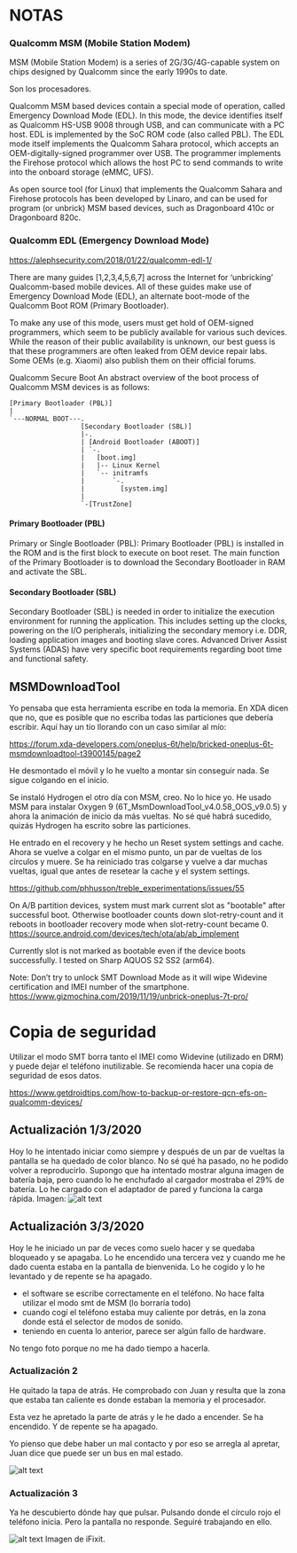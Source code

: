 # NOTAS 


### Qualcomm MSM (Mobile Station Modem)
MSM (Mobile Station Modem) is a series of 2G/3G/4G-capable system on chips designed by Qualcomm since the early 1990s to date.

Son los procesadores.

Qualcomm MSM based devices contain a special mode of operation, called Emergency Download Mode (EDL). In this mode, the device identifies itself as Qualcomm HS-USB 9008 through USB, and can communicate with a PC host. EDL is implemented by the SoC ROM code (also called PBL). The EDL mode itself implements the Qualcomm Sahara protocol, which accepts an OEM-digitally-signed programmer over USB. The programmer implements the Firehose protocol which allows the host PC to send commands to write into the onboard storage (eMMC, UFS).

As open source tool (for Linux) that implements the Qualcomm Sahara and Firehose protocols has been developed by Linaro, and can be used for program (or unbrick) MSM based devices, such as Dragonboard 410c or Dragonboard 820c.

### Qualcomm EDL (Emergency Download Mode)
https://alephsecurity.com/2018/01/22/qualcomm-edl-1/

There are many guides [1,2,3,4,5,6,7] across the Internet for ‘unbricking’ Qualcomm-based mobile devices. All of these guides make use of Emergency Download Mode (EDL), an alternate boot-mode of the Qualcomm Boot ROM (Primary Bootloader).

To make any use of this mode, users must get hold of OEM-signed programmers, which seem to be publicly available for various such devices. While the reason of their public availability is unknown, our best guess is that these programmers are often leaked from OEM device repair labs. Some OEMs (e.g. Xiaomi) also publish them on their official forums.

Qualcomm Secure Boot
An abstract overview of the boot process of Qualcomm MSM devices is as follows:

```
[Primary Bootloader (PBL)]
|
`---NORMAL BOOT---.
                  [Secondary Bootloader (SBL)]
                  |-. 
                  | [Android Bootloader (ABOOT)]
                  | `-.    
                  |   [boot.img]
                  |   |-- Linux Kernel
                  |   `-- initramfs
                  |       `-.
                  |         [system.img]
                  |
                  `-[TrustZone]
```
#### Primary Bootloader (PBL)
Primary or Single Bootloader (PBL): Primary Bootloader (PBL) is installed in the ROM and is the first block to execute on boot reset. The main function of the Primary Bootloader is to download the Secondary Bootloader in RAM and activate the SBL.


#### Secondary Bootloader (SBL)
Secondary Bootloader (SBL) is needed in order to initialize the execution environment for
running the application. This includes setting up the clocks, powering on the I/O peripherals,
initializing the secondary memory i.e. DDR, loading application images and booting slave cores.
Advanced Driver Assist Systems (ADAS) have very specific boot requirements regarding boot
time and functional safety. 

## MSMDownloadTool
Yo pensaba que esta herramienta escribe en toda la memoria. En XDA dicen que no, que es posible que no escriba todas las particiones que debería escribir.
Aquí hay un tío llorando con un caso similar al mío:

https://forum.xda-developers.com/oneplus-6t/help/bricked-oneplus-6t-msmdownloadtool-t3900145/page2

He desmontado el móvil y lo he vuelto a montar sin conseguir nada. Se sigue colgando en el inicio.

Se instaló Hydrogen el otro día con MSM, creo. No lo hice yo. He usado MSM para instalar Oxygen 9 (6T_MsmDownloadTool_v4.0.58_OOS_v9.0.5) y ahora la animación de inicio da más vueltas.
No sé qué habrá sucedido, quizás Hydrogen ha escrito sobre las particiones.

He entrado en el recovery y he hecho un Reset system settings and cache. Ahora se vuelve a colgar en el mismo punto, un par de vueltas de los círculos y muere.
Se ha reiniciado tras colgarse y vuelve a dar muchas vueltas, igual que antes de resetear la cache y el system settings.

https://github.com/phhusson/treble_experimentations/issues/55


On A/B partition devices, system must mark current slot as "bootable" after successful boot.
Otherwise bootloader counts down slot-retry-count and it reboots in bootloader recovery mode when slot-retry-count became 0.
https://source.android.com/devices/tech/ota/ab/ab_implement

Currently slot is not marked as bootable even if the device boots successfully.
I tested on Sharp AQUOS S2 SS2 (arm64).

Note: Don’t try to unlock SMT Download Mode as it will wipe Widevine certification and IMEI number of the smartphone. 
https://www.gizmochina.com/2019/11/19/unbrick-oneplus-7t-pro/

# Copia de seguridad
Utilizar el modo SMT borra tanto el IMEI como Widevine (utilizado en DRM) y puede dejar el teléfono inutilizable.
Se recomienda hacer una copia de seguridad de esos datos.

https://www.getdroidtips.com/how-to-backup-or-restore-qcn-efs-on-qualcomm-devices/


## Actualización 1/3/2020
Hoy lo he intentado iniciar como siempre y después de un par de vueltas la pantalla se ha quedado de color blanco. No sé qué ha pasado, no he podido volver a reproducirlo. Supongo que ha intentado mostrar alguna imagen de batería baja, pero cuando lo he enchufado al cargador mostraba el 29% de batería.
Lo he cargado con el adaptador de pared y funciona la carga rápida.
Imagen:
![alt text](https://github.com/miguelgargs/boot/blob/master/whitescreen.jpg "Pantalla en blanco")

## Actualización 3/3/2020
Hoy le he iniciado un par de veces como suelo hacer y se quedaba bloqueado y se apagaba.
Lo he encendido una tercera vez y cuando me he dado cuenta estaba en la pantalla de bienvenida.
Lo he cogido y lo he levantado y de repente se ha apagado.

- el software se escribe correctamente en el teléfono. No hace falta utilizar el modo smt de MSM (lo borraría todo)
- cuando cogí el teléfono estaba muy caliente por detrás, en la zona donde está el selector de modos de sonido.
- teniendo en cuenta lo anterior, parece ser algún fallo de hardware.

No tengo foto porque no me ha dado tiempo a hacerla. 

### Actualización 2
He quitado la tapa de atrás. He comprobado con Juan y resulta que la zona que estaba tan caliente es donde estaban la memoria y el procesador. 

Esta vez he apretado la parte de atrás y le he dado a encender. Se ha encendido. Y de repente se ha apagado.

Yo pienso que debe haber un mal contacto y por eso se arregla al apretar, Juan dice que puede ser un bus en mal estado.


![alt text](https://github.com/miguelgargs/boot/blob/master/arranque.jpeg "Pantalla de bienvenida")

### Actualización 3
Ya he descubierto dónde hay que pulsar. Pulsando donde el círculo rojo el teléfono inicia. Pero la pantalla no responde. Seguiré trabajando en ello.

![alt text](https://github.com/miguelgargs/boot/blob/master/dondepulsar.png "Dónde pulsar")
Imagen de iFixit.